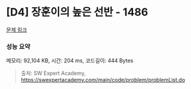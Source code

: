 # [D4] 장훈이의 높은 선반 - 1486 

[문제 링크](https://swexpertacademy.com/main/code/problem/problemDetail.do?contestProbId=AV2b7Yf6ABcBBASw) 

### 성능 요약

메모리: 92,104 KB, 시간: 204 ms, 코드길이: 444 Bytes



> 출처: SW Expert Academy, https://swexpertacademy.com/main/code/problem/problemList.do